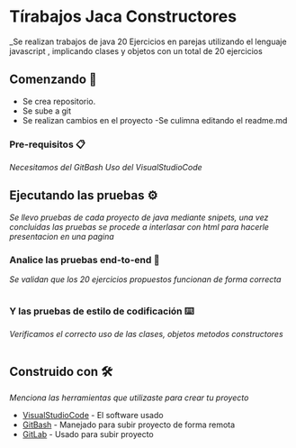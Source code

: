 # Tírabajos Jaca Constructores

_Se realizan trabajos de java 20 Ejercicios en parejas utilizando el lenguaje javascript
, implicando clases y objetos con un total de 20 ejercicios

## Comenzando 🚀

- Se crea repositorio.
- Se sube a git
- Se realizan cambios en el proyecto
-Se culimna editando el readme.md




### Pre-requisitos 📋

_Necesitamos del GitBash_
_Uso del VisualStudioCode_


## Ejecutando las pruebas ⚙️

_Se llevo pruebas de cada proyecto de java mediante snipets, una vez concluidas las pruebas se procede a interlasar con html para hacerle presentacion en una pagina_

### Analice las pruebas end-to-end 🔩

_Se validan que los 20 ejercicios propuestos funcionan de forma correcta_

```

```

### Y las pruebas de estilo de codificación ⌨️

_Verificamos el  correcto uso de las clases, objetos  metodos constructores_

```

```
## Construido con 🛠️

_Menciona las herramientas que utilizaste para crear tu proyecto_

* [VisualStudioCode](https://code.visualstudio.com/) - El software usado
* [GitBash](https://git-scm.com/downloads) - Manejado para subir proyecto de forma remota
* [GitLab](https://gitlab.com/) - Usado para subir proyecto